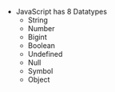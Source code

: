 - JavaScript has 8 Datatypes
  - String
  - Number
  - Bigint
  - Boolean
  - Undefined
  - Null
  - Symbol
  - Object
